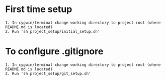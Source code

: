 # First time setup
    1. In cygwin/terminal change working directory to project root (where README.md is located)
    2. Run 'sh project_setup/initial_setup.sh'

# To configure .gitignore
    1. In cygwin/terminal change working directory to project root (where README.md is located)
    2. Run 'sh project_setup/git_setup.sh'
